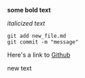 **some bold text**

*italicized text*

```
git add new_file.md
git commit -m "message"
```

Here's a link to [Github](https://github.com)

new text

